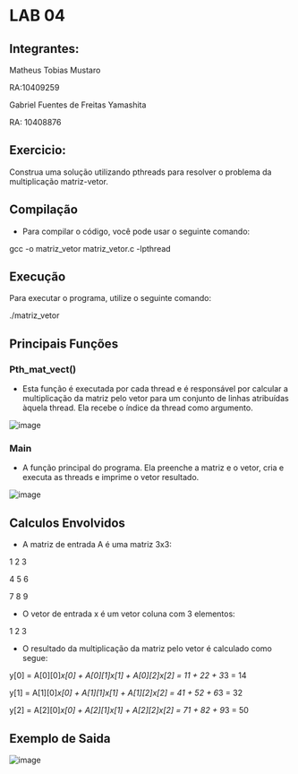 # LAB 04

## Integrantes:

Matheus Tobias Mustaro

RA:10409259

Gabriel Fuentes de Freitas Yamashita

RA: 10408876


## Exercicio:

Construa uma solução utilizando pthreads para resolver o problema da multiplicação matriz-vetor.

## Compilação

- Para compilar o código, você pode usar o seguinte comando:

gcc -o matriz_vetor matriz_vetor.c -lpthread

## Execução

Para executar o programa, utilize o seguinte comando:

./matriz_vetor

## Principais Funções

### Pth_mat_vect()

- Esta função é executada por cada thread e é responsável por calcular a multiplicação da matriz pelo vetor para um conjunto de linhas atribuídas àquela thread. Ela recebe o índice da thread como argumento.

![image](https://github.com/Gabriel-Fuentes-de-Freitas-Yamashita/Sistemas-OP/assets/161405047/04fe2857-108a-4bff-b7fe-09591eb8797a)

### Main

- A função principal do programa. Ela preenche a matriz e o vetor, cria e executa as threads e imprime o vetor resultado.
 
![image](https://github.com/Gabriel-Fuentes-de-Freitas-Yamashita/Sistemas-OP/assets/161405047/70164a07-a2e9-438e-adf0-672fb10a5c1c)

## Calculos Envolvidos

- A matriz de entrada A é uma matriz 3x3:

1 2 3


4 5 6


7 8 9

- O vetor de entrada x é um vetor coluna com 3 elementos:

1 2 3

- O resultado da multiplicação da matriz pelo vetor é calculado como segue:

y[0] = A[0][0]*x[0] + A[0][1]*x[1] + A[0][2]*x[2] = 1*1 + 2*2 + 3*3 = 14


y[1] = A[1][0]*x[0] + A[1][1]*x[1] + A[1][2]*x[2] = 4*1 + 5*2 + 6*3 = 32


y[2] = A[2][0]*x[0] + A[2][1]*x[1] + A[2][2]*x[2] = 7*1 + 8*2 + 9*3 = 50

## Exemplo de Saida

![image](https://github.com/Gabriel-Fuentes-de-Freitas-Yamashita/Sistemas-OP/assets/161405047/f417258f-440e-49c7-be93-4aa6003ee9f7)

